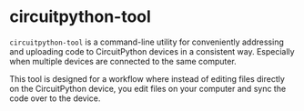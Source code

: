 # circuitpython-tool

`circuitpython-tool` is a command-line utility for conveniently addressing and
uploading code to CircuitPython devices in a consistent way. Especially when
multiple devices are connected to the same computer.

This tool is designed for a workflow where instead of editing files directly on
the CircuitPython device, you edit files on your computer and sync the code over
to the device.

